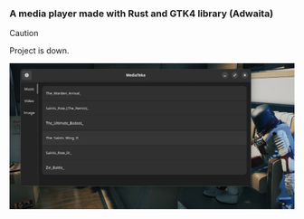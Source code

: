 ### A media player made with Rust and GTK4 library (Adwaita)

> [!CAUTION]
> Project is down.

![Demo image](demo.webp)
